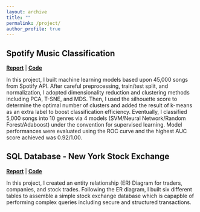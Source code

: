 ```yaml
---
layout: archive
title: ""
permalink: /project/
author_profile: true
---
```


## Spotify Music Classification
**[Report](https://erichu12138.github.io/files/ml_capstone_spotify.pdf)** | **[Code](https://github.com/erichu12138/erichu12138.github.io/blob/master/files/ml_capstone_code.ipynb)** 

In this project, I built machine learning models based upon 45,000 songs from Spotify API. After careful preprocessing, train/test split, and normalization, I adopted dimensionality reduction and clustering methods including PCA, T-SNE, and MDS. Then, I used the silhouette score to determine the optimal number of clusters and added the result of k-means as an extra label to boost classification efficiency. Eventually, I classified 5,000 songs into 10 genres via 4 models (SVM/Neural Network/Random Forest/Adaboost) under the convention for supervised learning. Model performances were evaluated using the ROC curve and the highest AUC score achieved was 0.92/1.00.

## SQL Database - New York Stock Exchange
**[Report]()** | **[Code]()** 

In this project, I created an entity relationship (ER) Diagram for traders, companies, and stock trades. Following the ER diagram, I built six different tables to assemble a simple stock exchange database which is capapble of performing complex queries including secure and structured transactions.

